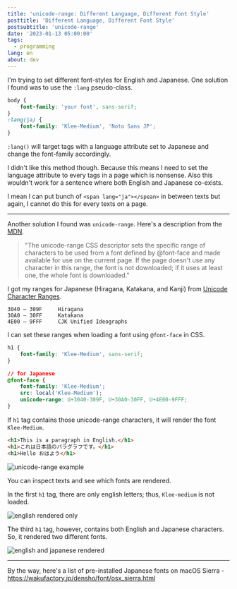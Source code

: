 ```yaml
---
title: 'unicode-range: Different Language, Different Font Style'
posttitle: 'Different Language, Different Font Style'
postsubtitle: 'unicode-range'
date: '2023-01-13 05:00:00'
tags:
  - programming
lang: en
about: dev
---
```


I'm trying to set different font-styles for English and Japanese. One solution I found was to use the `:lang` pseudo-class.

```css
body {
	font-family: 'your font', sans-serif;
}
:lang(ja) {
	font-family: 'Klee-Medium', 'Noto Sans JP';
}
```

`:lang()` will target tags with a language attribute set to Japanese and change the font-family accordingly.

I didn't like this method though. Because this means I need to set the language attribute to every tags in a page which is nonsense. Also this wouldn't work for a sentence where both English and Japanese co-exists.

I mean I can put bunch of `<span lang="ja"></spean>` in between texts but again, I cannot do this for every texts on a page.

---

Another solution I found was `unicode-range`. Here's a description from the [MDN](https://developer.mozilla.org/en-US/docs/Web/CSS/@font-face/unicode-range).

> "The unicode-range CSS descriptor sets the specific range of characters to be used from a font defined by @font-face and made available for use on the current page. If the page doesn't use any character in this range, the font is not downloaded; if it uses at least one, the whole font is downloaded."

I got my ranges for Japanese (Hiragana, Katakana, and Kanji) from [Unicode Character Ranges](https://jrgraphix.net/r/Unicode/).

```text
3040 — 309F  	Hiragana
30A0 — 30FF  	Katakana
4E00 — 9FFF  	CJK Unified Ideographs
```

I can set these ranges when loading a font using `@font-face` in CSS.

```css
h1 {
	font-family: 'Klee-Medium', sans-serif;
}

// for Japanese
@font-face {
	font-family: 'Klee-Medium';
	src: local('Klee-Medium');
	unicode-range: U+3040-309F, U+30A0-30FF, U+4E00-9FFF;
}
```

If `h1` tag contains those unicode-range characters, it will render the font `Klee-Medium`.

```html
<h1>This is a paragraph in English.</h1>
<h1>これは日本語のパラグラフです。</h1>
<h1>Hello おはよう</h1>
```

![unicode-range example](/images/posts/dev/unicode-range/unicode-range.jpg)

You can inspect texts and see which fonts are rendered.

In the first `h1` tag, there are only english letters; thus, `Klee-medium` is not loaded.

![english rendered only](/images/posts/dev/unicode-range/en.jpg)

The third `h1` tag, however, contains both English and Japanese characters. So, it rendered two different fonts.

![english and japanese rendered](/images/posts/dev/unicode-range/en-ja.jpg)

---

By the way, here's a list of pre-installed Japanese fonts on macOS Sierra - https://wakufactory.jp/densho/font/osx_sierra.html
